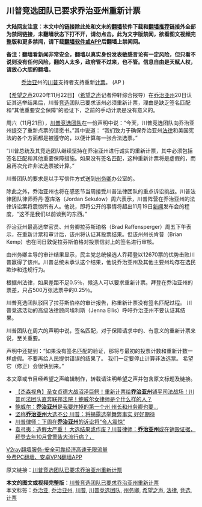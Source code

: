  <h2>川普竞选团队已要求乔治亚州重新计票</h2> <p class="notice"><b>大陆网友注意：本文中的链接除此处和文末的<a href="https://github.com/bannedbook/fanqiang" >翻墙</a>软件下载和<a href="https://github.com/killgcd/justmysocks/blob/master/README.md">翻墙推荐</a>链接外全部为禁网链接，未翻墙状态下打不开，请勿点击。此为文字版禁闻，欲看图文视频完整版和更多禁闻，请下载<a href="https://github.com/bannedbook/fanqiang">翻墙软件或APP</a>后翻墙上禁闻网。</p><p>备注：翻墙看新闻非常安全，翻墙以真实身份发表敏感言论有一定风险，但只看不说则没有任何风险，翻的人太多，政府管不过来，也不管。信息自由是天赋人权，请放心大胆的翻墙。</b></p>  <div class="entry"> <figure><figcaption><a href="https://www.bannedbook.org/bnews/tag/%E4%B9%94%E6%B2%BB%E4%BA%9A/" class="st_tag internal_tag" rel="tag" title="标签 乔治亚 下的日志">乔治亚</a>州的<a href="https://www.bannedbook.org/bnews/tag/%e5%b7%9d%e6%99%ae/" class="st_tag internal_tag" rel="tag" title="标签 川普 下的日志">川普</a>支持者支持重新<a href="https://www.bannedbook.org/bnews/tag/%E8%AE%A1%E7%A5%A8/" class="st_tag internal_tag" rel="tag" title="标签 计票 下的日志">计票</a>。 (AP )</figcaption></figure> <p>【<span class='wp_keywordlink_affiliate'><a href="https://www.soundofhope.org" title="希望之声" target="_blank">希望之声</a></span>2020年11月22日】（<a href="https://www.bannedbook.org/bnews/tag/%e5%b8%8c%e6%9c%9b%e4%b9%8b%e5%a3%b0/" class="st_tag internal_tag" rel="tag" title="标签 希望之声 下的日志">希望之声</a>记者仲轩综合报导）在<a href="https://www.bannedbook.org/bnews/tag/%e4%b9%94%e6%b2%bb%e4%ba%9a%e5%b7%9e/" class="st_tag internal_tag" rel="tag" title="标签 乔治亚州 下的日志">乔治亚州</a>20日认证其选举结果后，川普<a href="https://www.bannedbook.org/bnews/tag/%E7%AB%9E%E9%80%89/" class="st_tag internal_tag" rel="tag" title="标签 竞选 下的日志">竞选</a>团队已要求该州必须重新计票，理由是缺乏签名匹配和“其他重要安全保障”的验证下，之前的手动计票是没有意义的。</p> <p>周六（11月21日），<a href="https://www.bannedbook.org/bnews/tag/%E5%B7%9D%E6%99%AE%E7%AB%9E%E9%80%89%E5%9B%A2%E9%98%9F/" class="st_tag internal_tag" rel="tag" title="标签 川普竞选团队 下的日志">川普竞选团队</a>在一份声明中说：“今天，川普竞选团队向乔治亚州提交了重新点票的请愿书。”其中说道： “我们致力于确保乔治亚州<a href="https://www.bannedbook.org/bnews/tag/%e6%b3%95%e5%be%8b/" class="st_tag internal_tag" rel="tag" title="标签 法律 下的日志">法律</a>和美国宪法的各个方面都是被遵守的，以便计算每一张合法选票。”</p> <p>“川普总统及其竞选团队继续坚持在乔治亚州进行诚实的重新计票，其中必须包括签名匹配和其他重要保障措施。如果没有签名匹配，这种重新计票将是虚假的，而且再次允许非法选票被计算。”</p> <p>川普团队的要求是以手写信件方式送到<a href="https://www.bannedbook.org/bnews/tag/%E5%B7%9E%E5%8A%A1%E5%8D%BF/" class="st_tag internal_tag" rel="tag" title="标签 州务卿 下的日志">州务卿</a>办公室的。</p>  <p>除此之外，乔治亚州也将在感恩节当周接受川普法律团队的重点诉讼挑战。川普法律团队律师乔丹‧塞库洛（Jordan Sekulow）周六表示，川普阵营在乔治亚州的法律诉讼案将震惊所有人。他说，即将公开的事情将超出11月19日<span class='wp_keywordlink_affiliate'><a href="https://www.bannedbook.org/" title="新闻">新闻</a></span>发布会的程度，“这不是我们以前谈到的东西。”</p> <p>乔治亚州最高选举官员、州务卿拉芬斯珀格（Brad Raffensperger）周五下午表示，在重新计票和审计后，该州将认证其投票结果。但该州州长肯普（Brian Kemp）也在同日敦促拉芬斯伯格对投票信封上的签名进行审核。</p> <p>由州务卿主导的审计结果显示，民主党总统候选人乔拜登以12670票的优势击败川普赢得了该州。川普总统未承认这个结果，他说乔治亚州及其他主要州均存在选民欺诈和违规行为。</p> <p>根据州法律，如果差距不足0.5％，候选人可以要求重新计票。拜登在乔治亚州的票差，只占500万张选票中的0.25％。</p>  <p>川普竞选团队驳回了拉芬斯伯格的审计报告，称重新计票没有签名匹配过程。 川普竞选活动的高级法律顾问埃利斯（Jenna Ellis）呼吁乔治亚州不要认证其结果。</p> <p>川普团队在周六的声明中说，签名匹配，对于保障请求中的、有意义的重新计票来说，至关重要。</p> <p>声明中还提到：“如果没有签名匹配的验证，那将与最初的投票计数和重新计数一样虚假。不要再给人民提供错误的结果了。 我们一定要停止计算非法选票。 希望它（修正）会很快到来。”</p> <p>本文章或节目经希望之声编辑制作，转载请注明希望之声并包含原文标题及链接。</p>  <ul class='op-related-articles' title='相关阅读'> <li><a href='https://www.bannedbook.org/bnews/bannedvideo/20201122/1435129.html' target='_blank'>【杰森视角】圣女贞德大战沼泽巨鳄！重新计票给<b>乔治亚州</b>铺平司法战场！川普司法团队直奔联邦法院！鲍威尔女律师是个什么样的人？</a></li> <li><a href='https://www.bannedbook.org/bnews/topimagenews/20201122/1435081.html' target='_blank'>鲍威尔：<b>乔治亚州</b>是我要炸掉的第一个州 州长和州务卿也要...</a></li> <li><a href='https://www.bannedbook.org/bnews/cnnews/20201122/1434958.html' target='_blank'>坚称<b>乔治亚州</b>大选不公 川普：将揭露选举舞弊事实 好好期待</a></li> <li><a href='https://www.bannedbook.org/bnews/cbnews/20201122/1434916.html' target='_blank'>川普律师：下周在<b>乔治亚州</b>的诉讼将“令人震惊”</a></li> <li><a href='https://www.bannedbook.org/bnews/bannedvideo/20201121/1434824.html' target='_blank'>袁弓夷：造假太严重！ 大选结果或作废？川普律师：<b>乔治亚州</b>或在销毁证据，拜登去年10月曾警告大流行病？，</a></li> </ul> <p class="texttj"> <a href="https://www.bannedbook.org/forum23/topic22702.html" target="_blank">V2ray翻墙服务-安全可靠经济高速无限流量</a><br/> <a href="https://github.com/bannedbook/fanqiang/wiki/%E7%A6%81%E9%97%BB%E7%BD%91%E5%AE%89%E5%8D%93%E7%BF%BB%E5%A2%99%E6%96%B0%E9%97%BBAPP" target="_blank">免费PC翻墙、安卓VPN翻墙APP</a></p><p>原文链接：<a class="src_link"  href="https://www.soundofhope.org/post/445708" target="_blank">川普竞选团队已要求乔治亚州重新计票</a></p><a name='sharetosocial'></a>       <div><b>本文的图文或视频完整版</b>：<a href='https://www.bannedbook.org/bnews/comments/20201123/1435341.html'>川普竞选团队已要求乔治亚州重新计票</a></div>  </div><!--END ENTRY--> <div class="postfooter"> <div>本文标签：<a href="https://www.bannedbook.org/bnews/tag/%E4%B9%94%E6%B2%BB%E4%BA%9A/" rel="tag">乔治亚</a>, <a href="https://www.bannedbook.org/bnews/tag/%e4%b9%94%e6%b2%bb%e4%ba%9a%e5%b7%9e/" rel="tag">乔治亚州</a>, <a href="https://www.bannedbook.org/bnews/tag/%e5%b7%9d%e6%99%ae/" rel="tag">川普</a>, <a href="https://www.bannedbook.org/bnews/tag/%E5%B7%9D%E6%99%AE%E7%AB%9E%E9%80%89%E5%9B%A2%E9%98%9F/" rel="tag">川普竞选团队</a>, <a href="https://www.bannedbook.org/bnews/tag/%E5%B7%9E%E5%8A%A1%E5%8D%BF/" rel="tag">州务卿</a>, <a href="https://www.bannedbook.org/bnews/tag/%e5%b8%8c%e6%9c%9b%e4%b9%8b%e5%a3%b0/" rel="tag">希望之声</a>, <a href="https://www.bannedbook.org/bnews/tag/%e6%b3%95%e5%be%8b/" rel="tag">法律</a>, <a href="https://www.bannedbook.org/bnews/tag/%E7%AB%9E%E9%80%89/" rel="tag">竞选</a>, <a href="https://www.bannedbook.org/bnews/tag/%E8%AE%A1%E7%A5%A8/" rel="tag">计票</a></div>  </div><!--END POSTFOOTER--> 